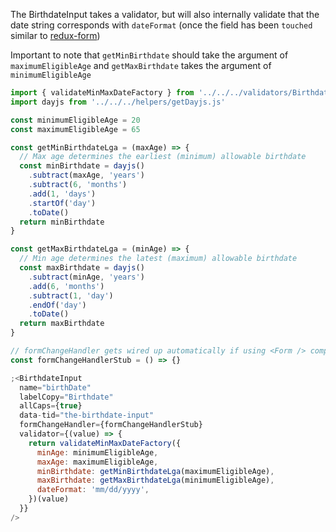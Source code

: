 The BirthdateInput takes a validator, but will also internally validate that the
date string corresponds with `dateFormat` (once the field has been `touched` similar
to [redux-form](https://redux-form.com/8.2.2/docs/api/field.md/#2-a-stateless-function))

Important to note that `getMinBirthdate` should take the argument of `maximumEligibleAge` and
`getMaxBirthdate` takes the argument of `minimumEligibleAge`

```jsx
import { validateMinMaxDateFactory } from '../../../validators/BirthdateInputValidator'
import dayjs from '../../../helpers/getDayjs.js'

const minimumEligibleAge = 20
const maximumEligibleAge = 65

const getMinBirthdateLga = (maxAge) => {
  // Max age determines the earliest (minimum) allowable birthdate
  const minBirthdate = dayjs()
    .subtract(maxAge, 'years')
    .subtract(6, 'months')
    .add(1, 'days')
    .startOf('day')
    .toDate()
  return minBirthdate
}

const getMaxBirthdateLga = (minAge) => {
  // Min age determines the latest (maximum) allowable birthdate
  const maxBirthdate = dayjs()
    .subtract(minAge, 'years')
    .add(6, 'months')
    .subtract(1, 'day')
    .endOf('day')
    .toDate()
  return maxBirthdate
}

// formChangeHandler gets wired up automatically if using <Form /> component
const formChangeHandlerStub = () => {}

;<BirthdateInput
  name="birthDate"
  labelCopy="Birthdate"
  allCaps={true}
  data-tid="the-birthdate-input"
  formChangeHandler={formChangeHandlerStub}
  validator={(value) => {
    return validateMinMaxDateFactory({
      minAge: minimumEligibleAge,
      maxAge: maximumEligibleAge,
      minBirthdate: getMinBirthdateLga(maximumEligibleAge),
      maxBirthdate: getMaxBirthdateLga(minimumEligibleAge),
      dateFormat: 'mm/dd/yyyy',
    })(value)
  }}
/>
```
